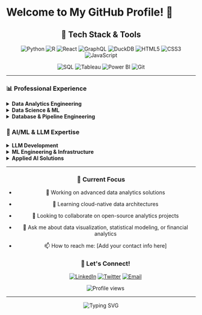 # Welcome to My GitHub Profile! 👋

<div align="center">
  
  ## 🚀 Tech Stack & Tools
  
  ![Python](https://img.shields.io/badge/Python-3776AB?style=for-the-badge&logo=python&logoColor=white)
  ![R](https://img.shields.io/badge/R-276DC3?style=for-the-badge&logo=r&logoColor=white)
  ![React](https://img.shields.io/badge/React-20232A?style=for-the-badge&logo=react&logoColor=61DAFB)
  ![GraphQL](https://img.shields.io/badge/GraphQL-E10098?style=for-the-badge&logo=graphql&logoColor=white)
  ![DuckDB](https://img.shields.io/badge/DuckDB-FFF000?style=for-the-badge&logo=duckdb&logoColor=black)
  ![HTML5](https://img.shields.io/badge/HTML5-E34C26?style=for-the-badge&logo=html5&logoColor=white)
  ![CSS3](https://img.shields.io/badge/CSS3-1572B6?style=for-the-badge&logo=css3&logoColor=white)
  ![JavaScript](https://img.shields.io/badge/JavaScript-F7DF1E?style=for-the-badge&logo=javascript&logoColor=black)
  
  ![SQL](https://img.shields.io/badge/SQL-4479A1?style=for-the-badge&logo=postgresql&logoColor=white)
  ![Tableau](https://img.shields.io/badge/Tableau-E97627?style=for-the-badge&logo=tableau&logoColor=white)
  ![Power BI](https://img.shields.io/badge/Power_BI-F2C811?style=for-the-badge&logo=powerbi&logoColor=black)
  ![Git](https://img.shields.io/badge/Git-F05032?style=for-the-badge&logo=git&logoColor=white)

</div>

---

### 📊 Professional Experience

<details>
<summary><b>Data Analytics Engineering</b></summary>

```r
# Analytics Infrastructure Development
analytics_eng <- list(
  role = "Sr. Analytics Engineer 🏗️",
  impact = "Built scalable analytics infrastructure",
  stack = c("dbt", "Airflow", "Spark", "Snowflake")
)
```
</details>

<details>
<summary><b>Data Science & ML</b></summary>

```r
# Machine Learning Solutions
data_science <- list(
  role = "Data Scientist 🧪",
  impact = "Deployed ML models for business impact",
  stack = c("TensorFlow", "scikit-learn", "MLflow")
)
```
</details>

<details>
<summary><b>Database & Pipeline Engineering</b></summary>

```r
# Data Infrastructure
data_eng <- list(
  databases = c("PostgreSQL", "MongoDB", "Redis"),
  pipelines = c("Kafka", "Flink", "Databricks"),
  apis = c("FastAPI", "GraphQL", "Docker")
)
```
</details>

### 🤖 AI/ML & LLM Expertise

<details>
<summary><b>LLM Development</b></summary>

```python
llm_stack = {
    "frameworks": ["LangChain", "LlamaIndex", "Semantic Kernel"],
    "models": ["GPT-4", "Claude", "Llama2", "Mistral"],
    "vector_dbs": ["Pinecone", "Weaviate", "ChromaDB"],
    "techniques": ["RAG", "Fine-tuning", "Prompt Engineering"]
}
```
</details>

<details>
<summary><b>ML Engineering & Infrastructure</b></summary>

```python
ml_eng = {
    "deep_learning": ["PyTorch", "TensorFlow", "JAX"],
    "ml_ops": ["MLflow", "Weights & Biases", "Kubeflow"],
    "deployment": ["TorchServe", "ONNX", "Triton"],
    "cloud_ai": ["SageMaker", "Vertex AI", "Azure ML"]
}
```
</details>

<details>
<summary><b>Applied AI Solutions</b></summary>

```python
ai_apps = {
    "nlp": ["spaCy", "Transformers", "NLTK"],
    "computer_vision": ["OpenCV", "YOLO", "Detectron2"],
    "search": ["Elasticsearch", "Vector Search", "Embeddings"],
    "automation": ["AutoML", "H2O.ai", "AutoGluon"]
}
```
</details>

---

<div align="center">


### 🎯 Current Focus

- 🔭 Working on advanced data analytics solutions
- 🌱 Learning cloud-native data architectures
- 👯 Looking to collaborate on open-source analytics projects
- 💬 Ask me about data visualization, statistical modeling, or financial analytics
- 📫 How to reach me: [Add your contact info here]

  
  ### 🌟 Let's Connect!
  
  [![LinkedIn](https://img.shields.io/badge/LinkedIn-0077B5?style=for-the-badge&logo=linkedin&logoColor=white)](https://linkedin.com/in/yourusername)
  [![Twitter](https://img.shields.io/badge/Twitter-1DA1F2?style=for-the-badge&logo=twitter&logoColor=white)](https://twitter.com/yourusername)
  [![Email](https://img.shields.io/badge/Email-D14836?style=for-the-badge&logo=gmail&logoColor=white)](mailto:your.email@example.com)
  
  <img src="https://komarev.com/ghpvc/?username=kayaozkur&style=flat-square&color=blue" alt="Profile views"/>
  
</div>

---

<div align="center">
  <img src="https://readme-typing-svg.demolab.com?font=Fira+Code&pause=1000&color=58A6FF&center=true&vCenter=true&width=435&lines=Thanks+for+visiting!+✨;Happy+coding!+🚀" alt="Typing SVG" />
</div>
